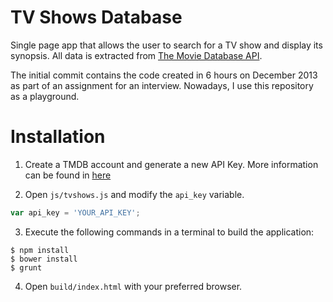 TV Shows Database
=========================

Single page app that allows the user to search for a TV show and display its synopsis. All data is extracted from [The Movie Database API](https://www.themoviedb.org).

The initial commit contains the code created in 6 hours on December 2013 as part of an assignment for an interview. Nowadays, I use this repository as a playground.

# Installation

1) Create a TMDB account and generate a new API Key. More information can be
found in [here](http://docs.themoviedb.apiary.io/)

2) Open `js/tvshows.js` and modify the `api_key` variable.

````js
var api_key = 'YOUR_API_KEY';
````

3) Execute the following commands in a terminal to build the application:
```
$ npm install
$ bower install
$ grunt
```
4) Open `build/index.html` with your preferred browser.